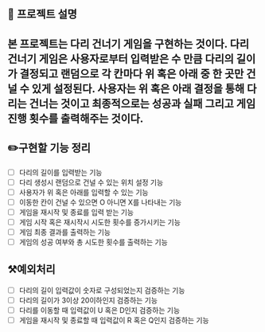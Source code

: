 ## 📕 프로젝트 설명
본 프로젝트는 다리 건너기 게임을 구현하는 것이다. 다리 건너기 게임은 사용자로부터 입력받은 수 만큼 다리의 길이가 결정되고
랜덤으로 각 칸마다 위 혹은 아래 중 한 곳만 건널 수 있게 설정된다. 사용자는 위 혹은 아래 결정을 통해 다리는 건너는 것이고 
최종적으로는 성공과 실패 그리고 게임 진행 횟수를 출력해주는 것이다.
---
## ✏️구현할 기능 정리
- [ ] 다리의 길이를 입력받는 기능
- [ ] 다리 생성시 랜덤으로 건널 수 있는 위치 설정 기능
- [ ] 사용자가 위 혹은 아래를 입력할 수 있는 기능
- [ ] 이동한 칸이 건널 수 있으면 O 아니면 X를 나타내는 기능
- [ ] 게임을 재시작 및 종료를 입력 받는 기능
- [ ] 게임 시작 혹은 재시작시 시도한 횟수를 증가시키는 기능
- [ ] 게임 최종 결과를 출력하는 기능
- [ ] 게임의 성공 여부와 총 시도한 횟수를 출력하는 기능

## ⚒️예외처리
- [ ] 다리의 길이 입력값이 숫자로 구성되었는지 검증하는 기능
- [ ] 다리의 길이가 3이상 20이하인지 검증하는 기능
- [ ] 다리를 이동할 때 입력값이 U 혹은 D인지 검증하는 기능
- [ ] 게임을 재시작 및 종료할 때 입력값이 R 혹은 Q인지 검증하는 기능
